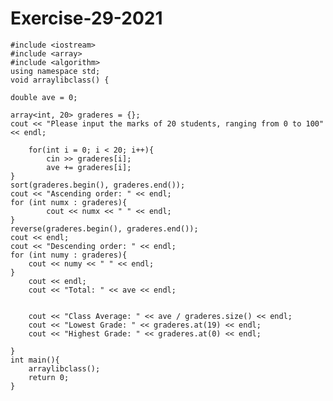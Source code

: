 # Exercise-29-2021

    #include <iostream>
    #include <array>
    #include <algorithm>
    using namespace std;
    void arraylibclass() {

    double ave = 0;

    array<int, 20> graderes = {};
    cout << "Please input the marks of 20 students, ranging from 0 to 100" << endl;

        for(int i = 0; i < 20; i++){
            cin >> graderes[i];
            ave += graderes[i];
    }
    sort(graderes.begin(), graderes.end());
    cout << "Ascending order: " << endl;
    for (int numx : graderes){
            cout << numx << " " << endl;
    }
    reverse(graderes.begin(), graderes.end());
    cout << endl;
    cout << "Descending order: " << endl;
    for (int numy : graderes){
        cout << numy << " " << endl;
    }
        cout << endl;
        cout << "Total: " << ave << endl;


        cout << "Class Average: " << ave / graderes.size() << endl;
        cout << "Lowest Grade: " << graderes.at(19) << endl;
        cout << "Highest Grade: " << graderes.at(0) << endl;

    }
    int main(){
        arraylibclass();
        return 0;
    }
